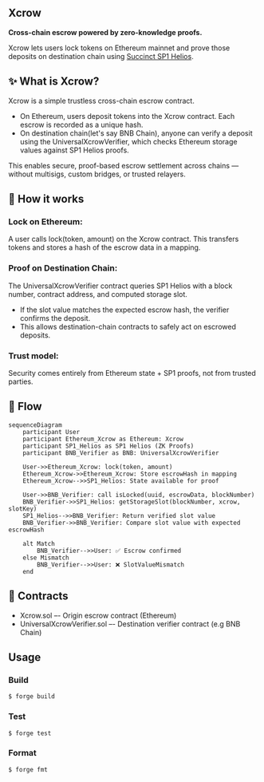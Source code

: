 ## Xcrow

**Cross-chain escrow powered by zero-knowledge proofs.**

Xcrow lets users lock tokens on Ethereum mainnet and prove those deposits on destination chain using [Succinct SP1 Helios](https://github.com/succinctlabs/sp1-helios). 

## ✨ What is Xcrow?

Xcrow is a simple trustless cross-chain escrow contract.
- On Ethereum, users deposit tokens into the Xcrow contract. Each escrow is recorded as a unique hash.
- On destination chain(let's say BNB Chain), anyone can verify a deposit using the UniversalXcrowVerifier, which checks Ethereum storage values against SP1 Helios proofs.

This enables secure, proof-based escrow settlement across chains — without multisigs, custom bridges, or trusted relayers.

## 🔧 How it works

### Lock on Ethereum:

A user calls lock(token, amount) on the Xcrow contract. This transfers tokens and stores a hash of the escrow data in a mapping.

### Proof on Destination Chain:

The UniversalXcrowVerifier contract queries SP1 Helios with a block number, contract address, and computed storage slot.
- If the slot value matches the expected escrow hash, the verifier confirms the deposit.
- This allows destination-chain contracts to safely act on escrowed deposits.

### Trust model:

Security comes entirely from Ethereum state + SP1 proofs, not from trusted parties.

## 🔗 Flow

```mermaid
sequenceDiagram
    participant User
    participant Ethereum_Xcrow as Ethereum: Xcrow
    participant SP1_Helios as SP1 Helios (ZK Proofs)
    participant BNB_Verifier as BNB: UniversalXcrowVerifier

    User->>Ethereum_Xcrow: lock(token, amount)
    Ethereum_Xcrow->>Ethereum_Xcrow: Store escrowHash in mapping
    Ethereum_Xcrow-->>SP1_Helios: State available for proof

    User->>BNB_Verifier: call isLocked(uuid, escrowData, blockNumber)
    BNB_Verifier->>SP1_Helios: getStorageSlot(blockNumber, xcrow, slotKey)
    SP1_Helios-->>BNB_Verifier: Return verified slot value
    BNB_Verifier->>BNB_Verifier: Compare slot value with expected escrowHash

    alt Match
        BNB_Verifier-->>User: ✅ Escrow confirmed
    else Mismatch
        BNB_Verifier-->>User: ❌ SlotValueMismatch
    end
```

## 📜 Contracts

- Xcrow.sol –- Origin escrow contract (Ethereum)
- UniversalXcrowVerifier.sol –- Destination verifier contract (e.g BNB Chain)

## Usage

### Build

```shell
$ forge build
```

### Test

```shell
$ forge test
```

### Format

```shell
$ forge fmt
```